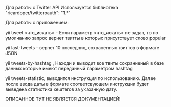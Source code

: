 Для работы с Twitter API Используется библиотека "ricardoper/twitteroauth": "1.*"

Для работы с приложением:

yii tweet <что_искать> - Если параметр <что_искать> не задан, то по умолчанию запрос вернет твитты в которых присутствует слово popular

yii last-tweets - вернет 10 последних, сохраненных твиттов в формате JSON

yii tweets-by-hashtag <hashtag>, Находи и выводит все твиты сохранненый в базе данных которые имеют переданный параметром hashtag

yii tweets-statistic, выводится инструкция по использованию. Далее после ввода даты в формате соответсвующем инструкции будет выведена статистика хештегов за указанную дату.

ОПИСАННОЕ ТУТ НЕ ЯВЛЯЕТСЯ ДОКУМЕНТАЦИЕЙ!